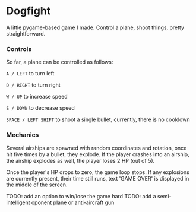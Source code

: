 # Dogfight
A little pygame-based game I made. Control a plane, shoot things, pretty straightforward.

### Controls
So far, a plane can be controlled as follows:

`A / LEFT` to turn left

`D / RIGHT` to turn right

`W / UP` to increase speed

`S / DOWN` to decrease speed

`SPACE / LEFT SHIFT` to shoot a single bullet, currently, there is no cooldown

### Mechanics
Several airships are spawned with random coordinates and rotation, once hit five times by a bullet, they explode. If the player crashes into an airship, the airship explodes as well, the player loses 2 HP (out of 5).

Once the player's HP drops to zero, the game loop stops. If any explosions are currently present, their time still runs, text 'GAME OVER' is displayed in the middle of the screen.

TODO: add an option to win/lose the game
hard TODO: add a semi-intelligent oponent plane or anti-aircraft gun